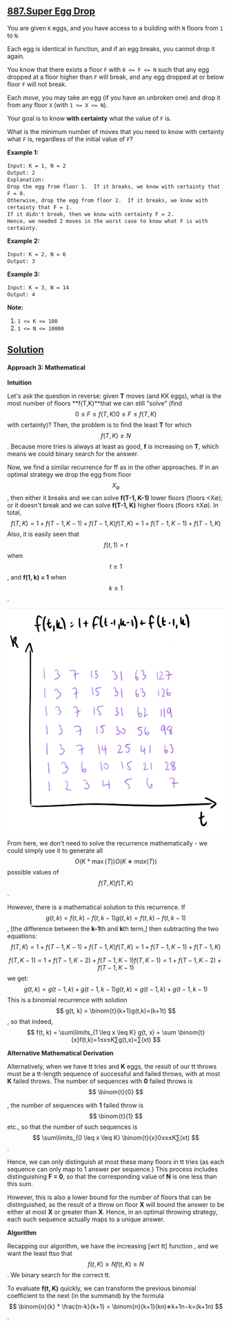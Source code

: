 ## [887.Super Egg Drop](https://leetcode.com/problems/super-egg-drop/description/)

You are given `K` eggs, and you have access to a building with `N` floors from `1` to `N`. 

Each egg is identical in function, and if an egg breaks, you cannot drop it again.

You know that there exists a floor `F` with `0 <= F <= N` such that any egg dropped at a floor higher than `F` will break, and any egg dropped at or below floor `F` will not break.

Each *move*, you may take an egg (if you have an unbroken one) and drop it from any floor `X` (with `1 <= X <= N`). 

Your goal is to know **with certainty** what the value of `F` is.

What is the minimum number of moves that you need to know with certainty what `F` is, regardless of the initial value of `F`?

 


**Example 1:**

```
Input: K = 1, N = 2
Output: 2
Explanation: 
Drop the egg from floor 1.  If it breaks, we know with certainty that F = 0.
Otherwise, drop the egg from floor 2.  If it breaks, we know with certainty that F = 1.
If it didn't break, then we know with certainty F = 2.
Hence, we needed 2 moves in the worst case to know what F is with certainty.
```

**Example 2:**

```
Input: K = 2, N = 6
Output: 3
```

**Example 3:**

```
Input: K = 3, N = 14
Output: 4
```

 

**Note:**

1. `1 <= K <= 100`
2. `1 <= N <= 10000`

## [Solution](./s.c)

#### Approach 3: Mathematical

**Intuition**

Let's ask the question in reverse: given **T** moves (and KK eggs), what is the most number of floors **f(T,K)**that we can still "solve" (find 
$$
0 \leq F \leq f(T, K)0≤F≤f(T,K)
$$
 with certainty)? Then, the problem is to find the least **T** for which 
$$
f(T, K) \geq N
$$
. Because more tries is always at least as good, **f** is increasing on **T**, which means we could binary search for the answer.

Now, we find a similar recurrence for ff as in the other approaches. If in an optimal strategy we drop the egg from floor 
$$
X_{\emptyset}
$$
, then either it breaks and we can solve **f(T-1, K-1)** lower floors (floors <X∅); or it doesn't break and we can solve **f(T-1, K)** higher floors (floors ≥X∅). In total,
$$
f(T, K) = 1 + f(T-1, K-1) + f(T-1, K)f(T,K)=1+f(T−1,K−1)+f(T−1,K)
$$
Also, it is easily seen that
$$
f(t, 1) = t
$$
 when
$$
t \geq 1
$$
, and **f(1, k) = 1** when 
$$
k \geq 1
$$
.

![T1, T2 diagram](./example.png)

From here, we don't need to solve the recurrence mathematically - we could simply use it to generate all 
$$
O(K * \max(T))O(K∗max(T))
$$
 possible values of 
$$
f(T, K)f(T,K)
$$
.

However, there is a mathematical solution to this recurrence. If
$$
g(t, k) = f(t, k) - f(t, k-1)g(t,k)=f(t,k)−f(t,k−1)
$$
, [the difference between the **k-1**th and **k**th term,] then subtracting the two equations:
$$
f(T, K) = 1 + f(T-1, K-1) + f(T-1, K)f(T,K)=1+f(T−1,K−1)+f(T−1,K)
$$

$$
f(T, K-1) = 1 + f(T-1, K-2) + f(T-1, K-1)f(T,K−1)=1+f(T−1,K−2)+f(T−1,K−1)
$$
we get:
$$
g(t, k) = g(t-1, k) + g(t-1, k-1)g(t,k)=g(t−1,k)+g(t−1,k−1)
$$
This is a binomial recurrence with solution 
$$
g(t, k) = \binom{t}{k+1}g(t,k)=(k+1t)
$$
, so that indeed,
$$
f(t, k) = \sum\limits_{1 \leq x \leq K} g(t, x) = \sum \binom{t}{x}f(t,k)=1≤x≤K∑g(t,x)=∑(xt)
$$

**Alternative Mathematical Derivation**

Alternatively, when we have tt tries and **K** eggs, the result of our tt throws must be a tt-length sequence of successful and failed throws, with at most **K** failed throws. The number of sequences with **0** failed throws is
$$
\binom{t}{0}
$$

, the number of sequences with **1** failed throw is
$$
 \binom{t}{1}
$$
 etc., so that the number of such sequences is 
$$
\sum\limits_{0 \leq x \leq K} \binom{t}{x}0≤x≤K∑(xt)
$$
.

Hence, we can only distinguish at most these many floors in tt tries (as each sequence can only map to 1 answer per sequence.) This process includes distinguishing **F = 0**, so that the corresponding value of **N** is one less than this sum.

However, this is also a lower bound for the number of floors that can be distinguished, as the result of a throw on floor **X** will bound the answer to be either at most **X** or greater than **X**. Hence, in an optimal throwing strategy, each such sequence actually maps to a unique answer.

**Algorithm**

Recapping our algorithm, we have the increasing [wrt tt] function , and we want the least ttso that 
$$
f(t, K) \geq Nf(t,K)≥N
$$
. We binary search for the correct tt.

To evaluate **f(t, K)** quickly, we can transform the previous binomial coefficient to the next (in the summand) by the formula 
$$
\binom{n}{k} * \frac{n-k}{k+1} = \binom{n}{k+1}(kn)∗k+1n−k=(k+1n)
$$
.